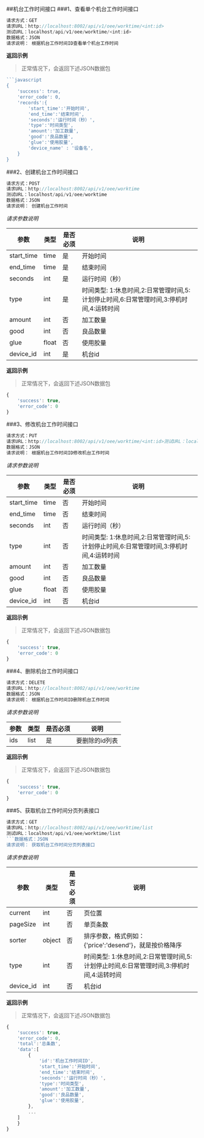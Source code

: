 ##机台工作时间接口
###1、查看单个机台工作时间接口
```javascript
请求方式：GET
请求URL：http://localhost:8002/api/v1/oee/worktime/<int:id>
测试URL：localhost/api/v1/oee/worktime/<int:id>
数据格式：JSON
请求说明： 根据机台工作时间ID查看单个机台工作时间
```
**返回示例**
> 正常情况下，会返回下述JSON数据包
```javascript
```javascript
{
	'success': true,
	'error_code': 0,
	'records':{
		'start_time':'开始时间',
		'end_time':'结束时间',
		'seconds':'运行时间（秒）',
		'type':'时间类型',
		'amount':'加工数量',
		'good':'良品数量',
		'glue':'使用胶量',
		'device_name' : '设备名',
	}
}
```
###2、创建机台工作时间接口
```javascript
请求方式：POST
请求URL：http://localhost:8002/api/v1/oee/worktime
测试URL：localhost/api/v1/oee/worktime
数据格式：JSON
请求说明： 创建机台工作时间
```
*请求参数说明*

| 参数  | 类型   | 是否必须 | 说明        |
| ----- | ------ | -------- | ----------- |
|start_time|time|是|开始时间|
|end_time|time|是|结束时间|
|seconds|int|是|运行时间（秒）|
|type|int|是|时间类型: 1:休息时间,2:日常管理时间,5:计划停止时间,6:日常管理时间,3:停机时间,4:运转时间|
|amount|int|否|加工数量|
|good|int|否|良品数量|
|glue|float|否|使用胶量|
|device_id|int|是|机台id|

**返回示例**
> 正常情况下，会返回下述JSON数据包
```javascript
{
	'success': true,
	'error_code': 0
}
```
###3、修改机台工作时间接口
```javascript
请求方式：PUT
请求URL：http://localhost:8002/api/v1/oee/worktime/<int:id>测试URL：localhost/api/v1/oee/worktime/<int:id>
数据格式：JSON
请求说明： 根据机台工作时间ID修改机台工作时间
```
*请求参数说明*

| 参数  | 类型   | 是否必须 | 说明        |
| ----- | ------ | -------- | ----------- |
|start_time|time|否|开始时间|
|end_time|time|否|结束时间|
|seconds|int|否|运行时间（秒）|
|type|int|否|时间类型: 1:休息时间,2:日常管理时间,5:计划停止时间,6:日常管理时间,3:停机时间,4:运转时间|
|amount|int|否|加工数量|
|good|int|否|良品数量|
|glue|float|否|使用胶量|
|device_id|int|否|机台id|

**返回示例**
> 正常情况下，会返回下述JSON数据包
```javascript
{
	'success': true,
	'error_code': 0
}
```
###4、删除机台工作时间接口
```javascript
请求方式：DELETE
请求URL：http://localhost:8002/api/v1/oee/worktime
数据格式：JSON
请求说明： 根据机台工作时间ID删除机台工作时间
```
*请求参数说明*

| 参数  | 类型   | 是否必须 | 说明        |
| ----- | ------ | -------- | ----------- |
|ids|list|是|要删除的id列表|
**返回示例**
> 正常情况下，会返回下述JSON数据包
```javascript
{
	'success': true,
	'error_code': 0
}
```
###5、获取机台工作时间分页列表接口
```javascript
请求方式：GET
请求URL：http://localhost:8002/api/v1/oee/worktime/list
测试URL：localhost/api/v1/oee/worktime/list
```数据格式：JSON
请求说明： 获取机台工作时间分页列表接口
```
*请求参数说明*

| 参数  | 类型   | 是否必须 | 说明        |
| ----- | ------ | -------- | ----------- |
|current|int|否|页位置|
|pageSize|int|否|单页条数|
|sorter|object|否|排序参数，格式例如：{'price':'desend'}，就是按价格降序|
|type|int|否|时间类型: 1:休息时间,2:日常管理时间,5:计划停止时间,6:日常管理时间,3:停机时间,4:运转时间|
|device_id|int|否|机台id|

**返回示例**
> 正常情况下，会返回下述JSON数据包
```javascript
{
	'success': true,
	'error_code': 0,
	'total':'总条数',
	'data':[
		{
			'id':'机台工作时间ID',
			'start_time':'开始时间',
			'end_time':'结束时间',
			'seconds':'运行时间（秒）',
			'type':'时间类型',
			'amount':'加工数量',
			'good':'良品数量',
			'glue':'使用胶量',
		},
		...
	]
	}
}
```
